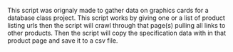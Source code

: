 This script was orignaly made to gather data on graphics cards for a database class project. This script works by giving one or a list of product listing urls then the script will crawl through that page(s) pulling all links to other products. Then the script will copy the specification data with in that product page and save it to a csv file.  

